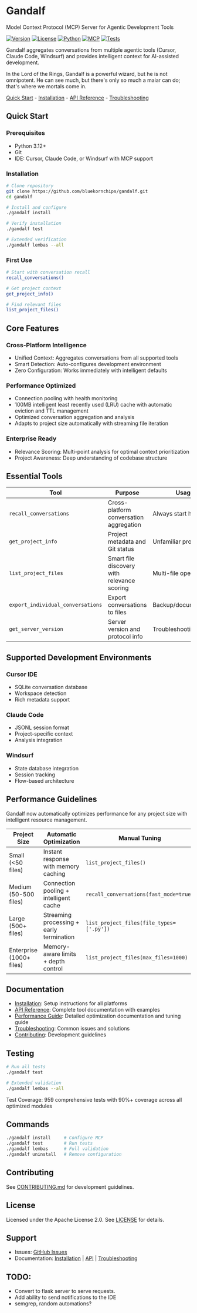 # Gandalf

Model Context Protocol (MCP) Server for Agentic Development Tools

[![Version](https://img.shields.io/badge/version-2.3.0-blue.svg)](https://github.com/bluekornchips/gandalf/releases)
[![License](https://img.shields.io/badge/license-Apache%202.0-green.svg)](LICENSE)
[![Python](https://img.shields.io/badge/python-3.12%2B-blue.svg)](https://python.org)
[![MCP](https://img.shields.io/badge/protocol-MCP-purple.svg)](https://modelcontextprotocol.io)
[![Tests](https://img.shields.io/badge/tests-959%20passing-green.svg)](#testing)

Gandalf aggregates conversations from multiple agentic tools (Cursor, Claude Code, Windsurf) and provides intelligent context for AI-assisted development.

In the Lord of the Rings, Gandalf is a powerful wizard, but he is not omnipotent. He can see much, but there's only so much a maiar can do; that's where we mortals come in.

[Quick Start](#quick-start) - [Installation](docs/INSTALLATION.md) - [API Reference](docs/API.md) - [Troubleshooting](docs/TROUBLESHOOTING.md)

## Quick Start

### Prerequisites

- Python 3.12+
- Git
- IDE: Cursor, Claude Code, or Windsurf with MCP support

### Installation

```bash
# Clone repository
git clone https://github.com/bluekornchips/gandalf.git
cd gandalf

# Install and configure
./gandalf install

# Verify installation
./gandalf test

# Extended verification
./gandalf lembas --all
```

### First Use

```bash
# Start with conversation recall
recall_conversations()

# Get project context
get_project_info()

# Find relevant files
list_project_files()
```

## Core Features

### Cross-Platform Intelligence

- Unified Context: Aggregates conversations from all supported tools
- Smart Detection: Auto-configures development environment
- Zero Configuration: Works immediately with intelligent defaults

### Performance Optimized

- Connection pooling with health monitoring
- 100MB intelligent least recently used (LRU) cache with automatic eviction and TTL management
- Optimized conversation aggregation and analysis
- Adapts to project size automatically with streaming file iteration

### Enterprise Ready

- Relevance Scoring: Multi-point analysis for optimal context prioritization
- Project Awareness: Deep understanding of codebase structure

## Essential Tools

| Tool                              | Purpose                                     | Usage                 |
| --------------------------------- | ------------------------------------------- | --------------------- |
| `recall_conversations`            | Cross-platform conversation aggregation     | Always start here     |
| `get_project_info`                | Project metadata and Git status             | Unfamiliar projects   |
| `list_project_files`              | Smart file discovery with relevance scoring | Multi-file operations |
| `export_individual_conversations` | Export conversations to files               | Backup/documentation  |
| `get_server_version`              | Server version and protocol info            | Troubleshooting       |

## Supported Development Environments

### Cursor IDE

- SQLite conversation database
- Workspace detection
- Rich metadata support

### Claude Code

- JSONL session format
- Project-specific context
- Analysis integration

### Windsurf

- State database integration
- Session tracking
- Flow-based architecture

## Performance Guidelines

Gandalf now automatically optimizes performance for any project size with intelligent resource management.

| Project Size             | Automatic Optimization                   | Manual Tuning                            |
| ------------------------ | ---------------------------------------- | ---------------------------------------- |
| Small (<50 files)        | Instant response with memory caching     | `list_project_files()`                   |
| Medium (50-500 files)    | Connection pooling + intelligent cache   | `recall_conversations(fast_mode=true)`   |
| Large (500+ files)       | Streaming processing + early termination | `list_project_files(file_types=['.py'])` |
| Enterprise (1000+ files) | Memory-aware limits + depth control      | `list_project_files(max_files=1000)`     |

## Documentation

- [Installation](docs/INSTALLATION.md): Setup instructions for all platforms
- [API Reference](docs/API.md): Complete tool documentation with examples
- [Performance Guide](PERFORMANCE.md): Detailed optimization documentation and tuning guide
- [Troubleshooting](docs/TROUBLESHOOTING.md): Common issues and solutions
- [Contributing](docs/CONTRIBUTING.md): Development guidelines

## Testing

```bash
# Run all tests
./gandalf test

# Extended validation
./gandalf lembas --all
```

Test Coverage: 959 comprehensive tests with 90%+ coverage across all optimized modules

## Commands

```bash
./gandalf install     # Configure MCP
./gandalf test        # Run tests
./gandalf lembas      # Full validation
./gandalf uninstall   # Remove configuration
```

## Contributing

See [CONTRIBUTING.md](docs/CONTRIBUTING.md) for development guidelines.

## License

Licensed under the Apache License 2.0. See [LICENSE](LICENSE) for details.

## Support

- Issues: [GitHub Issues](https://github.com/bluekornchips/gandalf/issues)
- Documentation: [Installation](docs/INSTALLATION.md) | [API](docs/API.md) | [Troubleshooting](docs/TROUBLESHOOTING.md)

## TODO:

- Convert to flask server to serve requests.
- Add ability to send notifications to the IDE
- semgrep, random automations?
